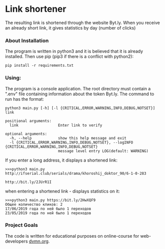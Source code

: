 # Link shortener
The resulting link is shortened through the website Byt.ly. When you receive an already short link, it gives statistics by day (number of clicks)

### About Installation
The program is written in python3 and it is believed that it is already installed.
Then use pip (pip3 if there is a conflict with python2):
```
pip install -r requirements.txt
```
### Using:
The program is a console application. The root directory must contain a ".env" file containing information about the token Byt.ly. The command to run has the format:
```
python3 main.py [-h] [-l {CRITICAL,ERROR,WARNING,INFO,DEBUG,NOTSET}] link

positional arguments:
  link                  Enter link to verify

optional arguments:
  -h, --help            show this help message and exit
  -l {CRITICAL,ERROR,WARNING,INFO,DEBUG,NOTSET}, --logINFO {CRITICAL,ERROR,WARNING,INFO,DEBUG,NOTSET}
                        message level entry LOG(default: WARNING)

```
If you enter a long address, it displays a shortened link:
```
>>>python3 main.py http://ifserial.club/serials/drama/khoroshij_doktor_90/6-1-0-283

http://bit.ly/2JUrR1I

```
when entering a shortened link - displays statistics on it:
```
>>>python3 main.py https://bit.ly/2HwXQF9
Общее количество кликов: 2
17/06/2019 года по ней было 1 переходов
23/05/2019 года по ней было 1 переходов
```
### Project Goals

The code is written for educational purposes on online-course for web-developers [dvmn.org](https://dvmn.org/).
